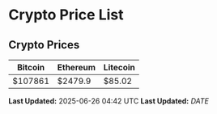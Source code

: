 # Crypto Price List

## Crypto Prices
| Bitcoin | Ethereum | Litecoin |
| ------- | -------- | -------- |
| $107861 | $2479.9 | $85.02 |
**Last Updated:** 2025-06-26 04:42 UTC
**Last Updated:** $DATE$
